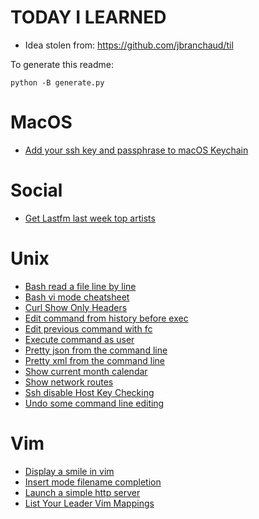 # TODAY I LEARNED

* Idea stolen from: https://github.com/jbranchaud/til

To generate this readme:

    python -B generate.py

# MacOS

* [ Add your ssh key and passphrase to macOS Keychain ](MacOS/Add-your-ssh-key-and-passphrase-to-macOS-Keychain.md)

# Social

* [ Get Lastfm last week top artists ](Social/Get-Lastfm-last-week-top-artists.md)

# Unix

* [ Bash read a file line by line ](Unix/Bash-read-a-file-line-by-line.md)
* [ Bash vi mode cheatsheet ](Unix/Bash-vi-mode-cheatsheet.md)
* [ Curl Show Only Headers ](Unix/Curl-Show-Only-Headers.md)
* [ Edit command from history before exec ](Unix/Edit-command-from-history-before-exec.md)
* [ Edit previous command with fc ](Unix/Edit-previous-command-with-fc.md)
* [ Execute command as user ](Unix/Execute-command-as-user.md)
* [ Pretty json from the command line ](Unix/Pretty-json-from-the-command-line.md)
* [ Pretty xml from the command line ](Unix/Pretty-xml-from-the-command-line.md)
* [ Show current month calendar ](Unix/Show-current-month-calendar.md)
* [ Show network routes ](Unix/Show-network-routes.md)
* [ Ssh disable Host Key Checking ](Unix/Ssh-disable-Host-Key-Checking.md)
* [ Undo some command line editing ](Unix/Undo-some-command-line-editing.md)

# Vim

* [ Display a smile in vim ](Vim/Display-a-smile-in-vim.md)
* [ Insert mode filename completion ](Vim/Insert-mode-filename-completion.md)
* [ Launch a simple http server ](Vim/Launch-a-simple-http-server.md)
* [ List Your Leader Vim Mappings ](Vim/List-Your-Leader-Vim-Mappings.md)

